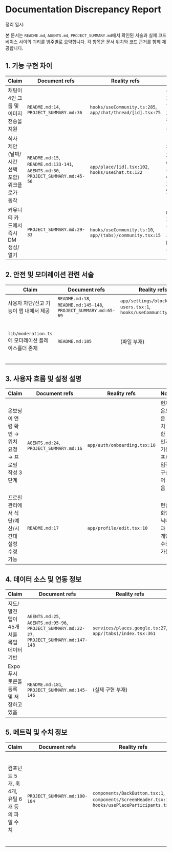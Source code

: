 # Documentation Discrepancy Report

정리 일시: <now>

본 문서는 `README.md`, `AGENTS.md`, `PROJECT_SUMMARY.md`에서 확인된 서술과 실제 코드베이스 사이의 괴리를 범주별로 요약합니다. 각 항목은 문서 위치와 코드 근거를 함께 제공합니다.

## 1. 기능 구현 차이

| Claim | Document refs | Reality refs | Notes |
| --- | --- | --- | --- |
| 채팅이 4인 그룹 및 이미지 전송을 지원 | `README.md:14`, `PROJECT_SUMMARY.md:36` | `hooks/useCommunity.ts:285`, `app/chat/thread/[id].tsx:75` | 신규 DM은 항상 1:1(`is_group: false`)로 생성되고, 메시지 입력창에는 이미지 첨부 로직이 없음 |
| 식사 제안(날짜/시간 선택 포함) 워크플로가 동작 | `README.md:15`, `README.md:133-141`, `AGENTS.md:30`, `PROJECT_SUMMARY.md:45-56` | `app/place/[id].tsx:102`, `hooks/useChat.ts:132` | 장소 CTA가 새 채팅 목록으로만 이동하며 제안 작성 UI나 `createProposal` 호출이 연결되어 있지 않음 |
| 커뮤니티 카드에서 즉시 DM 생성/열기 | `PROJECT_SUMMARY.md:29-33` | `hooks/useCommunity.ts:10`, `app/(tabs)/community.tsx:15` | `USE_MOCK_DATA`가 기본값으로 `true`라 목업 경고만 뜨고 실제 DM 열기 로직이 실행되지 않음 |

## 2. 안전 및 모더레이션 관련 서술

| Claim | Document refs | Reality refs | Notes |
| --- | --- | --- | --- |
| 사용자 차단/신고 기능이 앱 내에서 제공 | `README.md:18`, `README.md:145-148`, `PROJECT_SUMMARY.md:65-69` | `app/settings/blocked-users.tsx:1`, `hooks/useCommunity.ts:238` | 차단 해제 목록만 존재하며 차단/신고 생성 UI나 로직이 없음 |
| `lib/moderation.ts`에 모더레이션 플레이스홀더 존재 | `README.md:185` | (파일 부재) | 현재 `lib/`에는 `telemetry.ts`, `maps.ts` 등만 존재하며 `lib/moderation.ts` 파일이 없음 |

## 3. 사용자 흐름 및 설정 설명

| Claim | Document refs | Reality refs | Notes |
| --- | --- | --- | --- |
| 온보딩이 연령 확인 → 위치 요청 → 프로필 작성 3단계 | `AGENTS.md:24`, `PROJECT_SUMMARY.md:16` | `app/auth/onboarding.tsx:10` | 현재 온보딩은 위치 권한 확인과 기본 프로필 입력만 구성되어 있음 |
| 프로필 관리에서 식단/예산/시간대 설정 수정 가능 | `README.md:17` | `app/profile/edit.tsx:10` | 편집 화면은 닉네임과 소개만 수정 가능 |

## 4. 데이터 소스 및 연동 정보

| Claim | Document refs | Reality refs | Notes |
| --- | --- | --- | --- |
| 지도/발견 탭이 45개 서울 목업 데이터 기반 | `AGENTS.md:25`, `AGENTS.md:95-96`, `PROJECT_SUMMARY.md:22-27`, `PROJECT_SUMMARY.md:147-148` | `services/places.google.ts:27`, `app/(tabs)/index.tsx:361` | 기본 동작은 Google Places API 실데이터를 사용하고, 실패 시에만 목업으로 폴백 |
| Expo 푸시 토큰을 등록 및 저장하고 있음 | `README.md:181`, `PROJECT_SUMMARY.md:145-146` | (실제 구현 부재) | `app/`/`hooks/` 어디에서도 `expo-notifications`를 호출하거나 푸시 토큰을 저장하지 않음 |

## 5. 메트릭 및 수치 정보

| Claim | Document refs | Reality refs | Notes |
| --- | --- | --- | --- |
| 컴포넌트 5개, 훅 4개, 유틸 6개 등의 파일 수치 | `PROJECT_SUMMARY.md:100-104` | `components/BackButton.tsx:1`, `components/ScreenHeader.tsx:1`, `hooks/usePlaceParticipants.ts:1` | 디렉터리에 신규 파일들이 추가되어 문서의 개수 정보가 최신 상태와 다름 |

